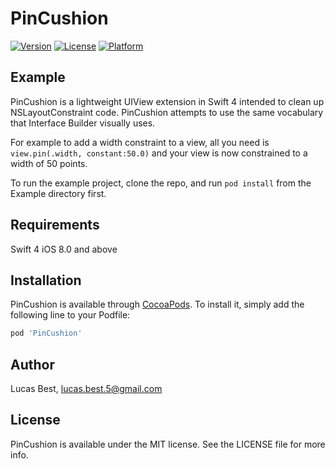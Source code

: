 # PinCushion

[![Version](https://img.shields.io/cocoapods/v/PinCushion.svg?style=flat)](http://cocoapods.org/pods/PinCushion)
[![License](https://img.shields.io/cocoapods/l/PinCushion.svg?style=flat)](http://cocoapods.org/pods/PinCushion)
[![Platform](https://img.shields.io/cocoapods/p/PinCushion.svg?style=flat)](http://cocoapods.org/pods/PinCushion)

## Example

PinCushion is a lightweight UIView extension in Swift 4 intended to clean up NSLayoutConstraint code. PinCushion attempts to use the same vocabulary that Interface Builder visually uses.

For example to add a width constraint to a view, all you need is `view.pin(.width, constant:50.0)` and your view is now constrained to a width of 50 points.

To run the example project, clone the repo, and run `pod install` from the Example directory first.

## Requirements

Swift 4
iOS 8.0 and above

## Installation

PinCushion is available through [CocoaPods](http://cocoapods.org). To install
it, simply add the following line to your Podfile:

```ruby
pod 'PinCushion'
```

## Author

Lucas Best, lucas.best.5@gmail.com

## License

PinCushion is available under the MIT license. See the LICENSE file for more info.
